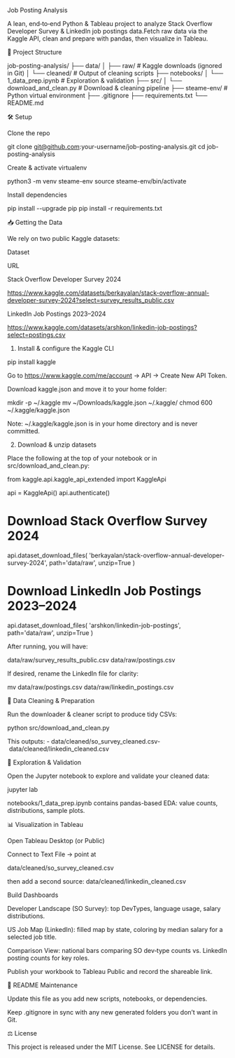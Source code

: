 Job Posting Analysis

A lean, end‑to‑end Python & Tableau project to analyze Stack Overflow Developer Survey & LinkedIn job postings data.Fetch raw data via the Kaggle API, clean and prepare with pandas, then visualize in Tableau.

📁 Project Structure

job-posting-analysis/
├── data/
│   ├── raw/               # Kaggle downloads (ignored in Git)
│   └── cleaned/           # Output of cleaning scripts
├── notebooks/
│   └── 1_data_prep.ipynb  # Exploration & validation
├── src/
│   └── download_and_clean.py  # Download & cleaning pipeline
├── steame-env/            # Python virtual environment
├── .gitignore
├── requirements.txt
└── README.md

🛠️ Setup

Clone the repo

git clone git@github.com:your-username/job-posting-analysis.git
cd job-posting-analysis

Create & activate virtualenv

python3 -m venv steame-env
source steame-env/bin/activate

Install dependencies

pip install --upgrade pip
pip install -r requirements.txt

📥 Getting the Data

We rely on two public Kaggle datasets:

Dataset

URL

Stack Overflow Developer Survey 2024

https://www.kaggle.com/datasets/berkayalan/stack-overflow-annual-developer-survey-2024?select=survey_results_public.csv

LinkedIn Job Postings 2023–2024

https://www.kaggle.com/datasets/arshkon/linkedin-job-postings?select=postings.csv

1. Install & configure the Kaggle CLI

pip install kaggle

Go to https://www.kaggle.com/me/account → API → Create New API Token.

Download kaggle.json and move it to your home folder:

mkdir -p ~/.kaggle
mv ~/Downloads/kaggle.json ~/.kaggle/
chmod 600 ~/.kaggle/kaggle.json

Note: ~/.kaggle/kaggle.json is in your home directory and is never committed.

2. Download & unzip datasets

Place the following at the top of your notebook or in src/download_and_clean.py:

from kaggle.api.kaggle_api_extended import KaggleApi

api = KaggleApi()
api.authenticate()

# Download Stack Overflow Survey 2024
api.dataset_download_files(
  'berkayalan/stack-overflow-annual-developer-survey-2024',
  path='data/raw',
  unzip=True
)

# Download LinkedIn Job Postings 2023–2024
api.dataset_download_files(
  'arshkon/linkedin-job-postings',
  path='data/raw',
  unzip=True
)

After running, you will have:

data/raw/survey_results_public.csv
data/raw/postings.csv

If desired, rename the LinkedIn file for clarity:

mv data/raw/postings.csv data/raw/linkedin_postings.csv

🧹 Data Cleaning & Preparation

Run the downloader & cleaner script to produce tidy CSVs:

python src/download_and_clean.py

This outputs:
- data/cleaned/so_survey_cleaned.csv- data/cleaned/linkedin_cleaned.csv

🔎 Exploration & Validation

Open the Jupyter notebook to explore and validate your cleaned data:

jupyter lab

notebooks/1_data_prep.ipynb contains pandas-based EDA: value counts, distributions, sample plots.

📊 Visualization in Tableau

Open Tableau Desktop (or Public)

Connect to Text File → point at

data/cleaned/so_survey_cleaned.csv

then add a second source: data/cleaned/linkedin_cleaned.csv

Build Dashboards

Developer Landscape (SO Survey): top DevTypes, language usage, salary distributions.

US Job Map (LinkedIn): filled map by state, coloring by median salary for a selected job title.

Comparison View: national bars comparing SO dev‑type counts vs. LinkedIn posting counts for key roles.

Publish your workbook to Tableau Public and record the shareable link.

📄 README Maintenance

Update this file as you add new scripts, notebooks, or dependencies.

Keep .gitignore in sync with any new generated folders you don’t want in Git.

⚖️ License

This project is released under the MIT License. See LICENSE for details.